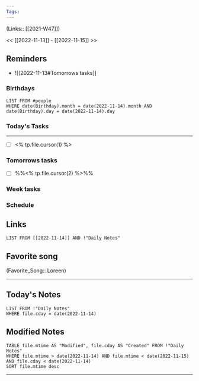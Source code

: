 ```yaml
---
Tags:
---
```

(Links:: [[2021-W47]])

<< [[2022-11-13]] - [[2022-11-15]] >>
## Reminders
- ![[2022-11-13#Tomorrows tasks]]
### Birthdays
```dataview
LIST FROM #people 
WHERE date(Birthday).month = date(2022-11-14).month AND date(Birthday).day = date(2022-11-14).day

```
### Today's Tasks
---
- [ ] <% tp.file.cursor(1) %>



### Tomorrows tasks
- [ ] %%<% tp.file.cursor(2) %>%%
### Week tasks
### Schedule

## Links
```dataview
LIST FROM [[2022-11-14]] AND !"Daily Notes"
```
## Favorite song
(Favorite_Song:: Loreen)
___
## Today's Notes
```dataview
LIST FROM !"Daily Notes"
WHERE file.cday = date(2022-11-14)
```
## Modified Notes
```dataview
TABLE file.mtime AS "Modified", file.cday AS "Created" FROM !"Daily Notes" 
WHERE file.mtime > date(2022-11-14) AND file.mtime < date(2022-11-15) AND file.cday < date(2022-11-14)
SORT file.mtime desc
```
___
